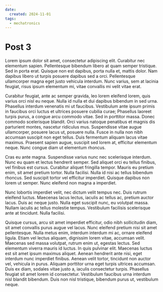 ```yaml
---
date:
  created: 2024-11-01
tags:
  - mechatronics
---
```


# Post 3
Lorem ipsum dolor sit amet, consectetur adipiscing elit. Curabitur nec elementum sapien. Pellentesque bibendum libero at quam semper tristique. Sed in porta erat. Quisque non est dapibus, porta nulla et, mattis dolor. Nam dapibus libero ut turpis posuere dapibus sed a orci. Pellentesque ullamcorper magna eget justo vehicula interdum. Nunc varius, sem at lacinia feugiat, risus ipsum elementum mi, vitae convallis mi velit vitae erat.

Curabitur feugiat, ante ac semper gravida, leo lorem eleifend lorem, quis varius orci nisl eu neque. Nulla id nulla et dui dapibus bibendum in sed urna. Phasellus interdum venenatis mi ut faucibus. Vestibulum ante ipsum primis in faucibus orci luctus et ultrices posuere cubilia curae; Phasellus laoreet turpis purus, a congue arcu commodo vitae. Sed in porttitor massa. Donec commodo scelerisque blandit. Orci varius natoque penatibus et magnis dis parturient montes, nascetur ridiculus mus. Suspendisse vitae augue ullamcorper, posuere lacus ut, posuere nulla. Fusce in nulla non nibh accumsan suscipit non eget tellus. Duis fermentum aliquam lacus vitae maximus. Praesent sapien augue, suscipit sed lorem at, efficitur elementum neque. Nunc congue diam ut elementum rhoncus.

Cras eu ante magna. Suspendisse varius nunc nec scelerisque interdum. Nunc eu quam et lectus hendrerit semper. Sed aliquet orci eu tellus finibus, vel finibus est cursus. Curabitur aliquet fringilla tempor. Mauris eu pretium enim, sit amet pretium tortor. Nulla facilisi. Nulla id nisi ac tellus bibendum rhoncus. Sed suscipit tortor vel efficitur imperdiet. Quisque dapibus non lorem ut semper. Nunc eleifend non magna a imperdiet.

Nunc lobortis imperdiet velit, nec dictum velit tempus nec. Duis rutrum eleifend luctus. Maecenas lacus lectus, iaculis ac tellus ac, pretium auctor lacus. Duis ac neque justo. Nulla eget suscipit nunc, eu volutpat massa. Nullam iaculis ac tellus molestie tempus. Vestibulum facilisis scelerisque ante at tincidunt. Nulla facilisi.

Quisque cursus, arcu sit amet imperdiet efficitur, odio nibh sollicitudin diam, sit amet convallis purus augue vel lacus. Nunc eleifend pretium nisi sit amet pellentesque. Nulla metus enim, interdum interdum mi ac, ornare eleifend ligula. Etiam vel lectus aliquam, dignissim lorem vitae, accumsan velit. Maecenas sed massa volutpat, rutrum enim ut, egestas lectus. Sed elementum viverra mauris id luctus. In quis pulvinar elit. Maecenas luctus est sit amet ipsum maximus aliquet. Aenean hendrerit ante nisi, eget interdum nunc imperdiet finibus. Aenean velit tortor, tincidunt non auctor vel, vehicula in purus. Aliquam porttitor urna eget turpis ultrices accumsan. Duis ex diam, sodales vitae justo a, iaculis consectetur turpis. Phasellus feugiat sit amet lorem id consectetur. Vestibulum faucibus urna interdum nisl blandit bibendum. Duis non nisl tristique, bibendum purus ut, vestibulum neque.

